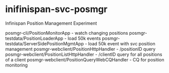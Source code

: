 # inifinispan-svc-posmgr
Infinispan Position Management Experiment 

posmgr-cli/PositionMonitorApp - watch changing positions
posmgr-testdata/PositionLoaderApp - load 50k events
posmgr-testdata/ServerSidePositionMgmtApp - load 50k event with svc position management
posmgr-webclient/PositionHttpHandler - /positionID query
posmgr-webclient/PositionListHttpHandler - /clientID query for all positions of a client
posmgr-webclient/PositionQueryWebCQHandler - CQ for position monitoring
